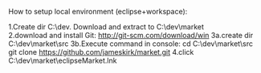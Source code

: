 How to setup local environment (eclipse+workspace):


  1.Create dir C:\dev. Download and extract to C:\dev\market\
  2.download and install Git: http://git-scm.com/download/win
  3a.create dir C:\dev\market\src
  3b.Execute command in console:
      cd C:\dev\market\src
      git clone https://github.com/jameskirk/market.git
  4.click C:\dev\market\eclipseMarket.lnk
